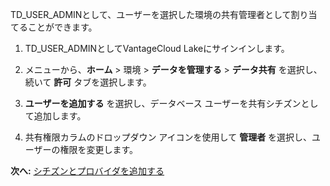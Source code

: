 TD\_USER\_ADMINとして、ユーザーを選択した環境の共有管理者として割り当てることができます。

1.  TD\_USER\_ADMINとしてVantageCloud Lakeにサインインします。

2.  メニューから、**ホーム** \> 環境 \> **データを管理する** \> **データ共有** を選択し、続いて **許可** タブを選択します。

3.  **ユーザーを追加する** を選択し、データベース ユーザーを共有シチズンとして追加します。

4.  共有権限カラムのドロップダウン アイコンを使用して **管理者** を選択し、ユーザーの権限を変更します。

**次へ:** [シチズンとプロバイダを追加する](hfs1721767315385.md)
